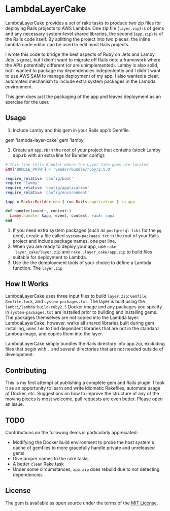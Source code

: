 # LambdaLayerCake

LambdaLayerCake provides a set of rake tasks to produce two zip files for deploying Rails projects to AWS Lambda. One zip file (`layer.zip`) is of gems and any necessary system-level shared libraries, the second (`app.zip`) is of the Rails code itself. By splitting the project into two pieces, the inline lambda code editor can be used to edit most Rails projects. 

I wrote this code to bridge the best aspects of Ruby on Jets and Lamby. Jets is great, but I didn't want to migrate off Rails onto a framework where the APIs potentially different (or are unimplemented). Lamby is also solid, but I wanted to package my dependencies indepentently and I didn't want to use AWS SAM to manage deployment of my app. I also wanted a clear, automated mechanism to include extra system packages in the Lambda environment. 

This gem does just the packaging of the app and leaves deployment as an exercise for the user. 

## Usage

1. Include Lamby and this gem in your Rails app's Gemfile.

  gem 'lambda-layer-cake'
  gem 'lamby'

1. Create an `app.rb` in the root of your project that contains (stock Lamby app.rb with an extra line for Bundler config): 

```ruby
# This line tells Bundler where the Layer Cake gems are located
ENV['BUNDLE_PATH'] = 'vendor/bundle/ruby/2.5.0'

require_relative 'config/boot'
require 'lamby'
require_relative 'config/application'
require_relative 'config/environment'

$app = Rack::Builder.new { run Rails.application }.to_app

def handler(event:, context:)
  Lamby.handler $app, event, context, rack: :api
end
```

1. If you need extra system packages (such as `postgresql-libs` for the `pg` gem), create a file called `system-packages.txt` in the root of your Rails project and include package names, one per line. 
1. When you are ready to deploy your app, use `rake .layer_cake/layer.zip` and `rake .layer_cake/app.zip` to build files suitable for deployment to Lambda. 
1. Use the the demployment tools of your choice to define a Lambda function. The `layer.zip`  


## How It Works

LambdaLayerCake uses three input files to build `layer.zip`: `Gemfile`, `Gemfile.lock`, and `system-packages.txt`. The layer is built using the `lambci/lambda:build-ruby2.5` Docker image and any packages you specify in `system-packages.txt` are installed prior to building and installing gems. The packages themselves are not copied into the Lambda layer. LambdaLayerCake, however, walks all shared libraries built during gem installing, uses `ldd` to find dependent libraries that are not in the standard Lambda image, and copies them into the layer. 

LambdaLayerCake simply bundles the Rails directory into app.zip, excluding files that begin with `.` and several directories that are not needed outside of development. 

## Contributing

This is my first attempt at publishing a complete gem and Rails plugin. I took it as an opportunity to learn and write idiomatic Rakefiles, automate usage of Docker, etc. Suggestions on how to improve the structure of any of the moving pieces is most welcome, pull requests are even better. Please open an issue. 

## TODO

Contributions on the following items is particularly appreciated: 

* Modifying the Docker build environment to probe the host system's cache of gemfiles to more gracefully handle private and unreleased gems
* Give proper names to the rake tasks
* A better `clean` Rake task
* Under some circumstances, `app.zip` does rebuild due to not detecting dependencies

## License
The gem is available as open source under the terms of the [MIT License](https://opensource.org/licenses/MIT).
